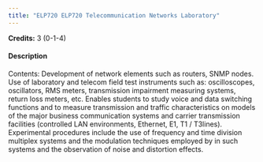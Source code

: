 ```yaml
---
title: "ELP720 ELP720 Telecommunication Networks Laboratory"
---
```

**Credits:** 3 (0-1-4)

#### Description
Contents: Development of network elements such as routers, SNMP nodes. Use of laboratory and telecom field test instruments such as: oscilloscopes, oscillators, RMS meters, transmission impairment measuring systems, return loss meters, etc. Enables students to study voice and data switching functions and to measure transmission and traffic characteristics on models of the major business communication systems and carrier transmission facilities (controlled LAN environments, Ethernet, E1, T1 / T3lines). Experimental procedures include the use of frequency and time division multiplex systems and the modulation techniques employed by in such systems and the observation of noise and distortion effects.